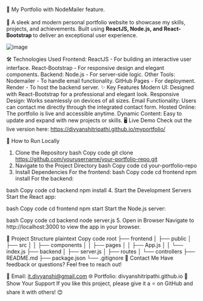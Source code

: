 

🌟 My Portfolio with NodeMailer feature.
<br></br>
🚀 A sleek and modern personal portfolio website to showcase my skills, projects, and achievements. 
    Built using <strong>ReactJS, Node.js, and React-Bootstrap </strong> to deliver an exceptional user experience.
    
![image](https://github.com/user-attachments/assets/5975bf90-3891-435f-af38-18111a0465e7)

🛠️ Technologies Used
Frontend:
ReactJS - For building an interactive user interface.
React-Bootstrap - For responsive design and elegant components.
Backend:
Node.js - For server-side logic.
Other Tools:
Nodemailer - To handle email functionality.
GitHub Pages - For deployment.
Render - To host the backend server.
✨ Key Features
Modern UI: Designed with React-Bootstrap for a professional and elegant look.
Responsive Design: Works seamlessly on devices of all sizes.
Email Functionality: Users can contact me directly through the integrated contact form.
Hosted Online: The portfolio is live and accessible anytime.
Dynamic Content: Easy to update and expand with new projects or skills.
🖥️ Live Demo
Check out the live version here: https://divyanshitripathi.github.io/myportfolio/

🚀 How to Run Locally
1. Clone the Repository
bash
Copy code
git clone https://github.com/yourusername/your-portfolio-repo.git
2. Navigate to the Project Directory
bash
Copy code
cd your-portfolio-repo
3. Install Dependencies
For the frontend:
bash
Copy code
cd frontend
npm install
For the backend:

bash
Copy code
cd backend
npm install
4. Start the Development Servers
Start the React app:

bash
Copy code
cd frontend
npm start
Start the Node.js server:

bash
Copy code
cd backend
node server.js
5. Open in Browser
Navigate to http://localhost:3000 to view the app in your browser.

📁 Project Structure
plaintext
Copy code
root
├── frontend
│   ├── public
│   ├── src
│   │   ├── components
│   │   ├── pages
│   │   ├── App.js
│   │   └── index.js
├── backend
│   ├── server.js
│   ├── routes
│   └── controllers
├── README.md
├── package.json
└── .gitignore
📝 Contact Me
Have feedback or questions? Feel free to reach out!

📧 Email: it.divyanshi@gmail.com
🌐 Portfolio: divyanshitripathi.github.io
🌟 Show Your Support
If you like this project, please give it a ⭐ on GitHub and share it with others! 😊

